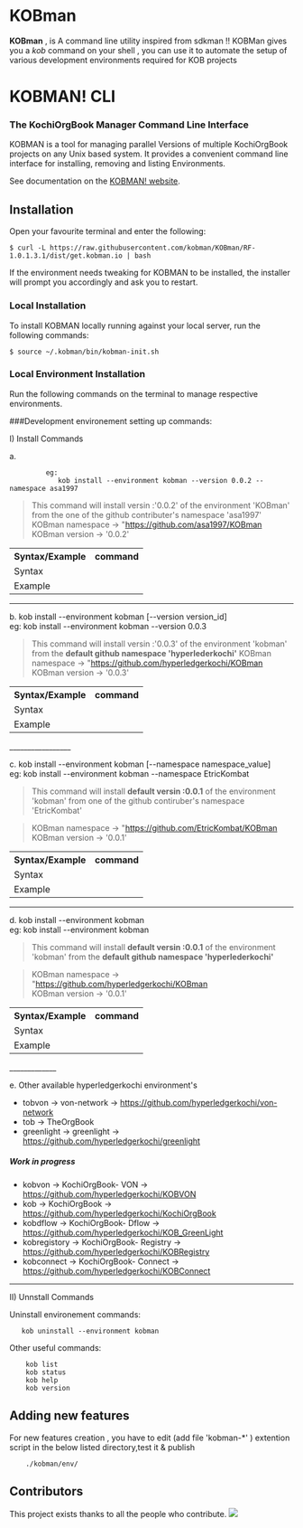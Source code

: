 # KOBman

**KOBman** , is A command line utility inspired from sdkman !! 
KOBMan gives you a *kob* command on your shell , you can use it to automate the setup of various development environments required for KOB projects  





# KOBMAN! CLI
### The KochiOrgBook Manager Command Line Interface<!--Text-->

<!--Text-->

<!--
<!--[![Build Status](https://travis-ci.org/kobman/kobman-cli.svg?branch=master)](https://travis-ci.org/kobman/kobman-cli)
[![Latest Version](https://api.bintray.com/packages/kobman/generic/kobman-cli/images/download.svg) ](https://bintray.com/kobman/generic/kobman-cli/_latestVersion)
[![Backers on Open Collective](https://opencollective.com/kobman/backers/badge.svg)](#backers) 
[![Sponsors on Open Collective](https://opencollective.com/kobman/sponsors/badge.svg)](#sponsors)
[![Slack](https://slack.kobman.io/badge.svg)](https://slack.kobman.io)
-->

KOBMAN is a tool for managing parallel Versions of multiple KochiOrgBook projects on any Unix based system. It provides a convenient command line interface for installing, removing and listing Environments.

See documentation on the [KOBMAN! website](https://kobman.github.io).

## Installation

Open your favourite terminal and enter the following:

    $ curl -L https://raw.githubusercontent.com/kobman/KOBman/RF-1.0.1.3.1/dist/get.kobman.io | bash

If the environment needs tweaking for KOBMAN to be installed, the installer will prompt you accordingly and ask you to restart.


### Local Installation

To install KOBMAN locally running against your local server, run the following commands:

	
	$ source ~/.kobman/bin/kobman-init.sh



### Local Environment Installation

Run the following commands on the terminal to manage respective environments.
	
###Development environement setting up commands:

I) Install Commands

a.	

             eg:
             	kob install --environment kobman --version 0.0.2 --namespace asa1997

> This command will install versin :'0.0.2' of the environment 'KOBman' from the one of the github contributer's  namespace 'asa1997' 
> KOBman namespace -> "https://github.com/asa1997/KOBman  
> KOBman version -> '0.0.2'  

<table>
	<tr><th>Syntax/Example</th><th>command</th></tr>
	<tr><td>Syntax</td><td> </t</tr>
	<tr><td>Example</td><td></td></tr>
</table>

_________________
	
b.	kob install --environment kobman [--version version_id]     
             eg:
             	kob install --environment kobman --version 0.0.3 

> This command will install versin :'0.0.3' of the environment 'kobman' from the **default github namespace 'hyperlederkochi'** 
> KOBman namespace -> "https://github.com/hyperledgerkochi/KOBman  
> KOBman version -> '0.0.3'  

<table>
	<tr><th>Syntax/Example</th><th>command</th></tr>
	<tr><td>Syntax</td><td></td></tr>
	<tr><td>Example</td><td></td></tr>
</table>
_________________
	

c.	kob install --environment kobman [--namespace namespace_value]     
             eg:
             	kob install --environment kobman --namespace EtricKombat

> This command will install **default versin :0.0.1** of the environment 'kobman' from one of the github contiruber's  namespace 'EtricKombat' 

> KOBman namespace -> "https://github.com/EtricKombat/KOBman  
> KOBman version -> '0.0.1'  

<table>
	<tr><th>Syntax/Example</th><th>command</th></tr>
	<tr><td>Syntax</td><td></td></tr>
	<tr><td>Example</td><td></td></tr>
</table>
	
_________________
	

d.	kob install --environment kobman      
             eg:
             	kob install --environment kobman 

> This command will install **default versin :0.0.1** of the environment 'kobman' from the **default github namespace 'hyperlederkochi'** 

> KOBman namespace -> "https://github.com/hyperledgerkochi/KOBman  
> KOBman version -> '0.0.1' 

<table>
	<tr><th>Syntax/Example</th><th>command</th></tr>
	<tr><td>Syntax</td><td></td></tr>
	<tr><td>Example</td><td></td></tr>
</table>
_____________

e.	Other available hyperledgerkochi environment's 
       
- tobvon	-> von-network		-> https://github.com/hyperledgerkochi/von-network
- tob		-> TheOrgBook
- greenlight	-> greenlight		-> https://github.com/hyperledgerkochi/greenlight

##### Work in progress
- kobvon	-> KochiOrgBook- VON		-> https://github.com/hyperledgerkochi/KOBVON
- kob		-> KochiOrgBook			-> https://github.com/hyperledgerkochi/KochiOrgBook
- kobdflow	-> KochiOrgBook- Dflow		-> https://github.com/hyperledgerkochi/KOB_GreenLight
- kobregistory	-> KochiOrgBook- Registry	-> https://github.com/hyperledgerkochi/KOBRegistry
- kobconnect	-> KochiOrgBook- Connect	-> https://github.com/hyperledgerkochi/KOBConnect

_____________

II) Unnstall Commands


Uninstall environement  commands:
       
       kob uninstall --environment kobman

                
        
Other useful commands:        
  
             
        kob list
        kob status        
        kob help     
        kob version     
         

## Adding new features

For new features creation , you have to edit (add file 'kobman-*' ) extention script in the below listed directory,test it & publish

        ./kobman/env/

## Contributors

This project exists thanks to all the people who contribute. 
<a href="https://github.com/kobman/KOBman/graphs/contributors"><img src="https://i.stack.imgur.com/kk4j4.jpg" /></a>


